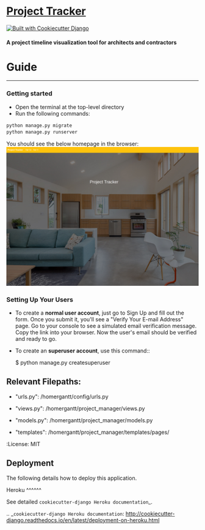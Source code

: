 # [Project Tracker](https://homer-project-manager.herokuapp.com/) 

[![Built with Cookiecutter Django](https://img.shields.io/badge/built%20with-Cookiecutter%20Django-ff69b4.svg)](https://github.com/pydanny/cookiecutter-django/)

#### A project timeline visualization tool for architects and contractors

# Guide
---------

### Getting started

* Open the terminal at the top-level directory
* Run the following commands:

```bash
python manage.py migrate
python manage.py runserver
```

You should see the below homepage in the browser:
![Screenshot of Homepage](/readme_images/01_homepage.png)



### Setting Up Your Users

* To create a **normal user account**, just go to Sign Up and fill out the form. Once you submit it, you'll see a "Verify Your E-mail Address" page. Go to your console to see a simulated email verification message. Copy the link into your browser. Now the user's email should be verified and ready to go.

* To create an **superuser account**, use this command::

    $ python manage.py createsuperuser



## Relevant Filepaths:

* "urls.py": /homergantt/config/urls.py

* "views.py": /homergantt/project_manager/views.py

* "models.py": /homergantt/project_manager/models.py

* "templates": /homergantt/project_manager/templates/pages/


:License: MIT



Deployment
----------

The following details how to deploy this application.


Heroku
^^^^^^

See detailed `cookiecutter-django Heroku documentation`_.

.. _`cookiecutter-django Heroku documentation`: http://cookiecutter-django.readthedocs.io/en/latest/deployment-on-heroku.html
